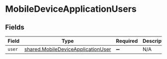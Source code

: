 # MobileDeviceApplicationUsers


## Fields

| Field                                                                                           | Type                                                                                            | Required                                                                                        | Description                                                                                     |
| ----------------------------------------------------------------------------------------------- | ----------------------------------------------------------------------------------------------- | ----------------------------------------------------------------------------------------------- | ----------------------------------------------------------------------------------------------- |
| `user`                                                                                          | [shared.MobileDeviceApplicationUser](../../../sdk/models/shared/mobiledeviceapplicationuser.md) | :heavy_minus_sign:                                                                              | N/A                                                                                             |